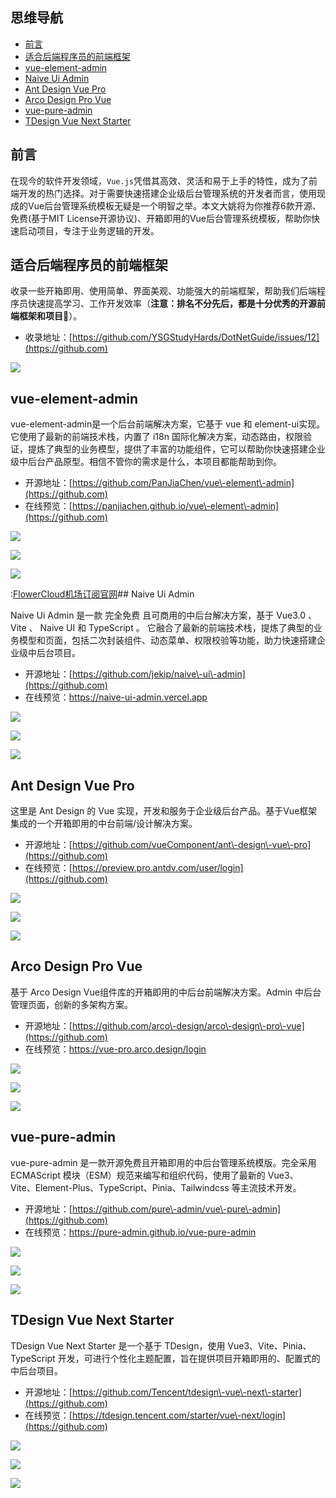 ## 思维导航

* [前言](https://github.com)
* [适合后端程序员的前端框架](https://github.com)
* [vue\-element\-admin](https://github.com)
* [Naive Ui Admin](https://github.com)
* [Ant Design Vue Pro](https://github.com)
* [Arco Design Pro Vue](https://github.com)
* [vue\-pure\-admin](https://github.com)
* [TDesign Vue Next Starter](https://github.com)

## 前言


在现今的软件开发领域，`Vue.js`凭借其高效、灵活和易于上手的特性，成为了前端开发的热门选择。对于需要快速搭建企业级后台管理系统的开发者而言，使用现成的Vue后台管理系统模板无疑是一个明智之举。本文大姚将为你推荐6款开源、免费(基于MIT License开源协议)、开箱即用的Vue后台管理系统模板，帮助你快速启动项目，专注于业务逻辑的开发。


## 适合后端程序员的前端框架


收录一些开箱即用、使用简单、界面美观、功能强大的前端框架，帮助我们后端程序员快速提高学习、工作开发效率（**注意：排名不分先后，都是十分优秀的开源前端框架和项目💖**）。


* 收录地址：[https://github.com/YSGStudyHards/DotNetGuide/issues/12](https://github.com)


![](https://img2024.cnblogs.com/blog/1336199/202412/1336199-20241201114021929-1230592756.png)


## vue\-element\-admin


vue\-element\-admin是一个后台前端解决方案，它基于 vue 和 element\-ui实现。它使用了最新的前端技术栈，内置了 i18n 国际化解决方案，动态路由，权限验证，提炼了典型的业务模型，提供了丰富的功能组件，它可以帮助你快速搭建企业级中后台产品原型。相信不管你的需求是什么，本项目都能帮助到你。


* 开源地址：[https://github.com/PanJiaChen/vue\-element\-admin](https://github.com)
* 在线预览：[https://panjiachen.github.io/vue\-element\-admin](https://github.com)


![](https://img2024.cnblogs.com/blog/1336199/202412/1336199-20241201114036499-503351018.png)


![](https://img2024.cnblogs.com/blog/1336199/202412/1336199-20241201114040209-1194270150.png)


![](https://img2024.cnblogs.com/blog/1336199/202412/1336199-20241201114045278-1510760433.png)


:[FlowerCloud机场订阅官网](https://hanlianfangzhi.com)## Naive Ui Admin


Naive Ui Admin 是一款 完全免费 且可商用的中后台解决方案，基于 Vue3\.0 、Vite 、 Naive UI 和 TypeScript 。 它融合了最新的前端技术栈，提炼了典型的业务模型和页面，包括二次封装组件、动态菜单、权限校验等功能，助力快速搭建企业级中后台项目。


* 开源地址：[https://github.com/jekip/naive\-ui\-admin](https://github.com)
* 在线预览：[https://naive\-ui\-admin.vercel.app](https://github.com)


![](https://img2024.cnblogs.com/blog/1336199/202412/1336199-20241201114059491-908146652.png)


![](https://img2024.cnblogs.com/blog/1336199/202412/1336199-20241201114103455-528225169.png)


![](https://img2024.cnblogs.com/blog/1336199/202412/1336199-20241201114108201-1534596319.png)


## Ant Design Vue Pro


这里是 Ant Design 的 Vue 实现，开发和服务于企业级后台产品。基于Vue框架集成的一个开箱即用的中台前端/设计解决方案。


* 开源地址：[https://github.com/vueComponent/ant\-design\-vue\-pro](https://github.com)
* 在线预览：[https://preview.pro.antdv.com/user/login](https://github.com)


![](https://img2024.cnblogs.com/blog/1336199/202412/1336199-20241201114120955-1364354821.png)


![](https://img2024.cnblogs.com/blog/1336199/202412/1336199-20241201114124851-25048479.png)


![](https://img2024.cnblogs.com/blog/1336199/202412/1336199-20241201114129743-927500135.png)


## Arco Design Pro Vue


基于 Arco Design Vue组件库的开箱即用的中后台前端解决方案。Admin 中后台管理页面，创新的多架构方案。


* 开源地址：[https://github.com/arco\-design/arco\-design\-pro\-vue](https://github.com)
* 在线预览：[https://vue\-pro.arco.design/login](https://github.com)


![](https://img2024.cnblogs.com/blog/1336199/202412/1336199-20241201114140989-454604980.png)


![](https://img2024.cnblogs.com/blog/1336199/202412/1336199-20241201114145184-1722117342.png)


![](https://img2024.cnblogs.com/blog/1336199/202412/1336199-20241201114149504-1768978457.png)


## vue\-pure\-admin


vue\-pure\-admin 是一款开源免费且开箱即用的中后台管理系统模版。完全采用 ECMAScript 模块（ESM）规范来编写和组织代码，使用了最新的 Vue3、 Vite、Element\-Plus、TypeScript、Pinia、Tailwindcss 等主流技术开发。


* 开源地址：[https://github.com/pure\-admin/vue\-pure\-admin](https://github.com)
* 在线预览：[https://pure\-admin.github.io/vue\-pure\-admin](https://github.com)


![](https://img2024.cnblogs.com/blog/1336199/202412/1336199-20241201114200800-402122195.png)


![](https://img2024.cnblogs.com/blog/1336199/202412/1336199-20241201114204422-1467054339.png)


![](https://img2024.cnblogs.com/blog/1336199/202412/1336199-20241201114208820-38327703.png)


## TDesign Vue Next Starter


TDesign Vue Next Starter 是一个基于 TDesign，使用 Vue3、Vite、Pinia、TypeScript 开发，可进行个性化主题配置，旨在提供项目开箱即用的、配置式的中后台项目。


* 开源地址：[https://github.com/Tencent/tdesign\-vue\-next\-starter](https://github.com)
* 在线预览：[https://tdesign.tencent.com/starter/vue\-next/login](https://github.com)


![](https://img2024.cnblogs.com/blog/1336199/202412/1336199-20241201114221018-68804411.png)


![](https://img2024.cnblogs.com/blog/1336199/202412/1336199-20241201114224996-2071250706.png)


![](https://img2024.cnblogs.com/blog/1336199/202412/1336199-20241201114229653-1296115188.png)


 
